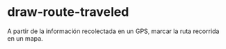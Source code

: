 # draw-route-traveled
A partir de la información recolectada en un GPS, marcar la ruta recorrida en un mapa.
